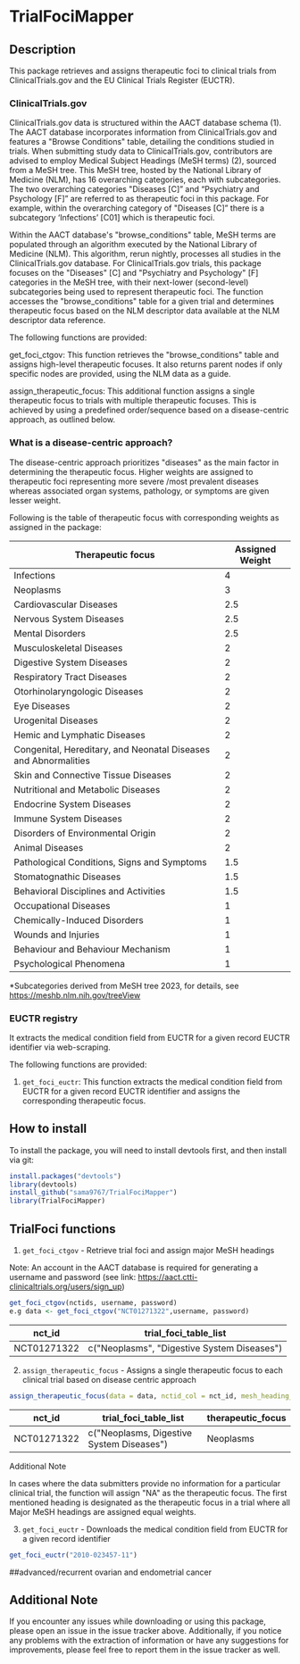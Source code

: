 # TrialFociMapper

## Description
This package retrieves and assigns therapeutic foci to clinical trials from ClinicalTrials.gov and the EU Clinical Trials Register (EUCTR).

### ClinicalTrials.gov

ClinicalTrials.gov data is structured within the AACT database schema (1). The AACT database incorporates information from ClinicalTrials.gov and features a "Browse Conditions" table, detailing the conditions studied in trials. When submitting study data to ClinicalTrials.gov, contributors are advised to employ Medical Subject Headings (MeSH terms) (2), sourced from a MeSH tree. This MeSH tree, hosted by the National Library of Medicine (NLM),  has 16 overarching categories, each with subcategories. The two overarching categories "Diseases [C]” and “Psychiatry and Psychology [F]”  are referred to as therapeutic foci in this package.  For example, within the overarching category of "Diseases [C]” there is a subcategory ‘Infections’ [C01] which is  therapeutic foci.  

Within the AACT database's "browse_conditions" table, MeSH terms are populated through an algorithm executed by the National Library of Medicine (NLM). This algorithm, rerun nightly, processes all studies in the ClinicalTrials.gov database.  For ClinicalTrials.gov trials, this package focuses on the "Diseases" [C] and "Psychiatry and Psychology" [F] categories in the MeSH tree, with their next-lower (second-level) subcategories being used to represent therapeutic foci. The function accesses the "browse_conditions" table for a given trial and determines therapeutic focus based on the NLM descriptor data available at the NLM descriptor data reference. 

The following functions are provided: 

get_foci_ctgov: This function retrieves the "browse_conditions" table and assigns high-level therapeutic focuses. It also returns parent nodes if only specific nodes are provided, using the NLM data as a guide.

assign_therapeutic_focus: This additional function assigns a single therapeutic focus to trials with multiple therapeutic focuses. This is achieved by using a predefined order/sequence based on a disease-centric approach, as outlined below. 


### What is a disease-centric approach?
The disease-centric approach prioritizes "diseases" as the main factor in determining the therapeutic focus. Higher weights are assigned to therapeutic foci representing more severe /most prevalent diseases whereas associated organ systems, pathology, or symptoms are given lesser weight.  

Following is the table of therapeutic focus with corresponding weights as assigned in the package: 

 | Therapeutic focus | Assigned Weight |
 |-----|------|
 |Infections| 4|
 |Neoplasms| 3|
 |Cardiovascular Diseases| 2.5|
 |Nervous System Diseases| 2.5|
 |Mental Disorders|2.5|
 |Musculoskeletal Diseases|2|
 |Digestive System Diseases|2|
 |Respiratory Tract Diseases|2|
 |Otorhinolaryngologic Diseases|2|
 |Eye Diseases|2|
 |Urogenital Diseases|2|
 |Hemic and Lymphatic Diseases|2|
 |Congenital, Hereditary, and Neonatal Diseases and Abnormalities|2|
 |Skin and Connective Tissue Diseases|2|
 |Nutritional and Metabolic Diseases|2|
 |Endocrine System Diseases|2|
 |Immune System Diseases|2|
 |Disorders of Environmental Origin|2|
 |Animal Diseases|2|
 |Pathological Conditions, Signs and Symptoms|1.5|
 |Stomatognathic Diseases|1.5|
 |Behavioral Disciplines and Activities|1.5|
 |Occupational Diseases|1|
 |Chemically-Induced Disorders|1|
 |Wounds and Injuries |1|
 |Behaviour and Behaviour Mechanism|1|
 |Psychological Phenomena|1|
*Subcategories derived from MeSH tree 2023, for details, see https://meshb.nlm.nih.gov/treeView 

  
### EUCTR registry
It extracts the medical condition field from EUCTR for a given record EUCTR identifier via web-scraping.

The following functions are provided:
1. `get_foci_euctr`: This function extracts the medical condition field from EUCTR for a given record EUCTR identifier and assigns the corresponding therapeutic focus. 


## How to install
To install the package, you will need to install devtools first, and then install via git:
```R
install.packages("devtools")
library(devtools)
install_github("sama9767/TrialFociMapper")
library(TrialFociMapper)
````

## TrialFoci functions
1. `get_foci_ctgov` -  Retrieve trial foci and assign major MeSH headings

Note: An account in the AACT database is required for generating a username and password (see link: https://aact.ctti-clinicaltrials.org/users/sign_up)
```R
get_foci_ctgov(nctids, username, password)
e.g data <- get_foci_ctgov("NCT01271322",username, password)
````

|  nct_id | trial_foci_table_list  |  
|---------|-----------|
|   NCT01271322  |     c("Neoplasms", "Digestive System Diseases")         |

2. `assign_therapeutic_focus` - Assigns a single therapeutic focus to each clinical trial based on disease centric approach
```R
assign_therapeutic_focus(data = data, nctid_col = nct_id, mesh_heading_cols = 'trial_foci_table_list')
`````
|  nct_id | trial_foci_table_list | therapeutic_focus|
|---------|-----------|-----|
|   NCT01271322  |   c("Neoplasms, Digestive System Diseases")  | Neoplasms|

Additional Note 

In cases where the data submitters provide no information for a particular clinical trial, the function will assign "NA" as the therapeutic focus. The first mentioned heading is designated as the therapeutic focus in a trial where all Major MeSH headings are assigned equal weights. 

3. `get_foci_euctr` - Downloads the medical condition field from EUCTR for a given record identifier
```R
get_foci_euctr("2010-023457-11")
`````
##advanced/recurrent ovarian and endometrial cancer

## Additional Note
If you encounter any issues while downloading or using this package, please open an issue in the issue tracker above. Additionally, if you notice any problems with the extraction of information or have any suggestions for improvements, please feel free to report them in the issue tracker as well. 


